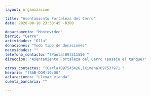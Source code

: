 ```yaml
---
layout: organizacion

title: "Asentamiento Fortaleza del Cerro"
date: 2020-08-10 23:30:45 -0300

departamento: "Montevideo"
barrio: "Cerro"
actividades: "Olla"
donaciones: "Todo tipo de donaciones"
necesidades: ""
telefono_contacto: "(Paola)097311550 "
direccion: "Asentamiento Fortaleza del Cerro (pasaje el tanque)"

otros_contactos: "(Carla)097545426,(Ximena)097537971 "
horario: "(SAB-DOM)19:00"
aclaraciones: "Llevar vianda"
cuenta_bancaria: ""

---
```


